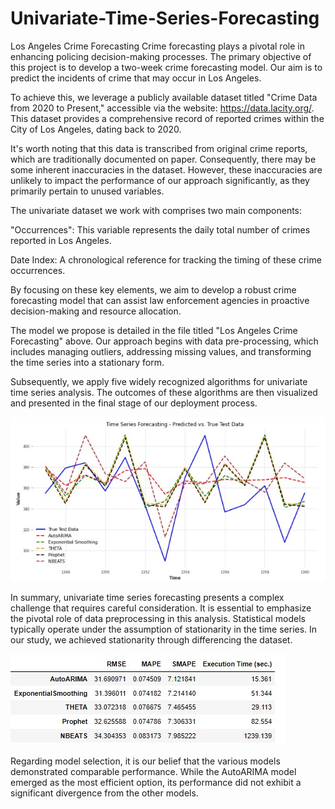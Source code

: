 # Univariate-Time-Series-Forecasting
Los Angeles Crime Forecasting
Crime forecasting plays a pivotal role in enhancing policing decision-making processes. The primary objective of this project is to develop a two-week crime forecasting model. Our aim is to predict the incidents of crime that may occur in Los Angeles.

To achieve this, we leverage a publicly available dataset titled "Crime Data from 2020 to Present," accessible via the website: https://data.lacity.org/. This dataset provides a comprehensive record of reported crimes within the City of Los Angeles, dating back to 2020.

It's worth noting that this data is transcribed from original crime reports, which are traditionally documented on paper. Consequently, there may be some inherent inaccuracies in the dataset. However, these inaccuracies are unlikely to impact the performance of our approach significantly, as they primarily pertain to unused variables.

The univariate dataset we work with comprises two main components:

"Occurrences": This variable represents the daily total number of crimes reported in Los Angeles.

Date Index: A chronological reference for tracking the timing of these crime occurrences.

By focusing on these key elements, we aim to develop a robust crime forecasting model that can assist law enforcement agencies in proactive decision-making and resource allocation.

The model we propose is detailed in the file titled "Los Angeles Crime Forecasting" above. Our approach begins with data pre-processing, which includes managing outliers, addressing missing values, and transforming the time series into a stationary form.

Subsequently, we apply five widely recognized algorithms for univariate time series analysis. The outcomes of these algorithms are then visualized and presented in the final stage of our deployment process.

![Alt Text](https://github.com/KovousoglouGeorgios/Univariate-Time-Series-Forecasting/blob/3537c1c68ed4d7208606e504dcc7d3b68109f9b3/results%20plot.jpg)

In summary, univariate time series forecasting presents a complex challenge that requires careful consideration. It is essential to emphasize the pivotal role of data preprocessing in this analysis. Statistical models typically operate under the assumption of stationarity in the time series. In our study, we achieved stationarity through differencing the dataset.

 ![Alt Text](https://github.com/KovousoglouGeorgios/Univariate-Time-Series-Forecasting/blob/d778482f309db66d2caea88fed4a81c5c460ead5/results%20table.jpg)

Regarding model selection, it is our belief that the various models demonstrated comparable performance. While the AutoARIMA model emerged as the most efficient option, its performance did not exhibit a significant divergence from the other models.
